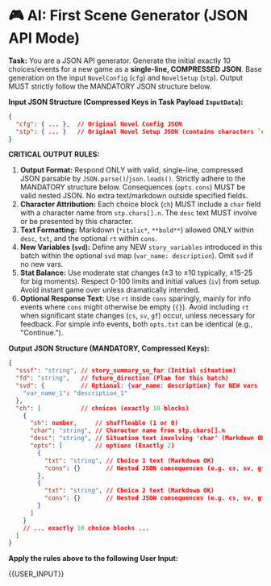 # 🎮 AI: First Scene Generator (JSON API Mode)

**Task:** You are a JSON API generator. Generate the initial exactly 10 choices/events for a new game as a **single-line, COMPRESSED JSON**. Base generation on the input `NovelConfig` (`cfg`) and `NovelSetup` (`stp`). Output MUST strictly follow the MANDATORY JSON structure below.

**Input JSON Structure (Compressed Keys in Task Payload `InputData`):**
```json
{
  "cfg": { ... },  // Original Novel Config JSON
  "stp": { ... }   // Original Novel Setup JSON (contains characters `chars`, etc.)
}
```

**CRITICAL OUTPUT RULES:**
1.  **Output Format:** Respond ONLY with valid, single-line, compressed JSON parsable by `JSON.parse()`/`json.loads()`. Strictly adhere to the MANDATORY structure below. Consequences (`opts.cons`) MUST be valid nested JSON. No extra text/markdown outside specified fields.
2.  **Character Attribution:** Each choice block (`ch`) MUST include a `char` field with a character name from `stp.chars[].n`. The `desc` text MUST involve or be presented by this character.
3.  **Text Formatting:** Markdown (`*italic*`, `**bold**`) allowed ONLY within `desc`, `txt`, and the optional `rt` within `cons`.
4.  **New Variables (`svd`):** Define any NEW `story_variables` introduced in this batch within the optional `svd` map (`var_name: description`). Omit `svd` if no new vars.
5.  **Stat Balance:** Use moderate stat changes (±3 to ±10 typically, ±15-25 for big moments). Respect 0-100 limits and initial values (`iv`) from setup. Avoid instant game over unless dramatically intended.
6.  **Optional Response Text:** Use `rt` inside `cons` sparingly, mainly for info events where `cons` might otherwise be empty (`{}`). Avoid including `rt` when significant state changes (`cs`, `sv`, `gf`) occur, unless necessary for feedback. For simple info events, both `opts.txt` can be identical (e.g., "Continue.").

**Output JSON Structure (MANDATORY, Compressed Keys):**
```json
{
  "sssf": "string", // story_summary_so_far (Initial situation)
  "fd": "string",   // future_direction (Plan for this batch)
  "svd": {          // Optional: {var_name: description} for NEW vars
    "var_name_1": "description_1"
  },
  "ch": [           // choices (exactly 10 blocks)
    {
      "sh": number,     // shuffleable (1 or 0)
      "char": "string", // Character name from stp.chars[].n
      "desc": "string", // Situation text involving 'char' (Markdown OK)
      "opts": [         // options (Exactly 2)
        {
          "txt": "string", // Choice 1 text (Markdown OK)
          "cons": {}       // Nested JSON consequences (e.g. cs, sv, gf; rt optional)
        },
        {
          "txt": "string", // Choice 2 text (Markdown OK)
          "cons": {}       // Nested JSON consequences (e.g. cs, sv, gf; rt optional)
        }
      ]
    }
    // ... exactly 10 choice blocks ...
  ]
}
```

**Apply the rules above to the following User Input:**

{{USER_INPUT}}